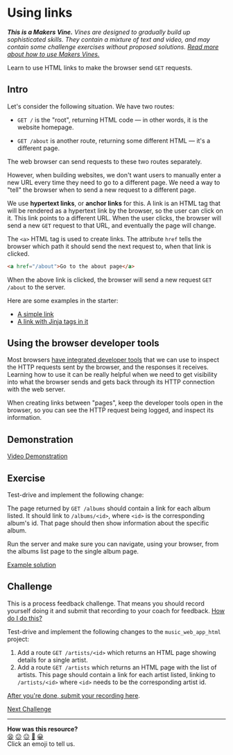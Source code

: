 # Using links

_**This is a Makers Vine.** Vines are designed to gradually build up sophisticated skills. They contain a mixture of text and video, and may contain some challenge exercises without proposed solutions. [Read more about how to use Makers
Vines.](https://github.com/makersacademy/course/blob/main/labels/vines.md)_

Learn to use HTML links to make the browser send `GET` requests.

## Intro

Let's consider the following situation. We have two routes:

* `GET /` is the "root", returning HTML code — in other words, it is the website homepage.

* `GET /about` is another route, returning some different HTML — it's a different page.

The web browser can send requests to these two routes separately.

However, when building websites, we don't want users to manually enter a new URL every time they need to go to a different page. We need a way to "tell" the browser when to send a new request to a different page.

We use **hypertext links**, or **anchor links** for this. A link is an HTML tag that will be rendered as a hypertext link by the browser, so the user can click on it. This link points to a different URL. When the user clicks, the browser will send a new `GET` request to that URL, and eventually the page will change.

The `<a>` HTML tag is used to create links. The attribute `href` tells the browser which path it should send the next request to, when that link is clicked.

```html
<a href="/about">Go to the about page</a>
```

When the above link is clicked, the browser will send a new request `GET /about` to the server.

Here are some examples in the starter:

* [A simple link](https://github.com/makersacademy/web-applications-in-python-project-starter-html/blob/main/templates/books/show.html#L18-L20)
* [A link with Jinja tags in it](https://github.com/makersacademy/web-applications-in-python-project-starter-html/blob/main/templates/books/index.html#L14)

## Using the browser developer tools

Most browsers [have integrated developer tools](../pills/use_the_developer_console.md) that we can use to inspect the HTTP requests sent by the browser, and the responses it receives. Learning how to use it can be really helpful when we need to get visibility into what the browser sends and gets back through its HTTP connection with the web server.

When creating links between "pages", keep the developer tools open in the browser, so you can see the HTTP request being logged, and inspect its information.

## Demonstration

[Video Demonstration](https://www.youtube.com/watch?v=1GcIg1lDTC4&t=858s)

## Exercise

Test-drive and implement the following change:

The page returned by `GET /albums` should contain a link for each album listed. It should link to `/albums/<id>`, where `<id>` is the corresponding album's id. That page should then show information about the specific album.

Run the server and make sure you can navigate, using your browser, from the albums list page to the single album page.

[Example solution](https://www.youtube.com/watch?v=1GcIg1lDTC4&t=1330s)

## Challenge

This is a process feedback challenge. That means you should record yourself doing it and
submit that recording to your coach for feedback. [How do I do
this?](https://github.com/makersacademy/golden-square-in-python/blob/main/pills/process_feedback_challenges.md)

Test-drive and implement the following changes to the `music_web_app_html` project:

1. Add a route `GET /artists/<id>` which returns an HTML page showing details for a single artist.
2. Add a route `GET /artists` which returns an HTML page with the list of artists. This page should contain a link for each artist listed, linking to `/artists/<id>` where `<id>` needs to be the corresponding artist id.

[After you're done, submit your recording here](https://airtable.com/shrvo9ePjlwnaiLv5?prefill_Item=webpy_as03).


[Next Challenge](04_using_forms.md)

<!-- BEGIN GENERATED SECTION DO NOT EDIT -->

---

**How was this resource?**  
[😫](https://airtable.com/shrUJ3t7KLMqVRFKR?prefill_Repository=makersacademy%2Fweb-applications-in-python&prefill_File=html_challenges%2F03_using_links.md&prefill_Sentiment=😫) [😕](https://airtable.com/shrUJ3t7KLMqVRFKR?prefill_Repository=makersacademy%2Fweb-applications-in-python&prefill_File=html_challenges%2F03_using_links.md&prefill_Sentiment=😕) [😐](https://airtable.com/shrUJ3t7KLMqVRFKR?prefill_Repository=makersacademy%2Fweb-applications-in-python&prefill_File=html_challenges%2F03_using_links.md&prefill_Sentiment=😐) [🙂](https://airtable.com/shrUJ3t7KLMqVRFKR?prefill_Repository=makersacademy%2Fweb-applications-in-python&prefill_File=html_challenges%2F03_using_links.md&prefill_Sentiment=🙂) [😀](https://airtable.com/shrUJ3t7KLMqVRFKR?prefill_Repository=makersacademy%2Fweb-applications-in-python&prefill_File=html_challenges%2F03_using_links.md&prefill_Sentiment=😀)  
Click an emoji to tell us.

<!-- END GENERATED SECTION DO NOT EDIT -->

